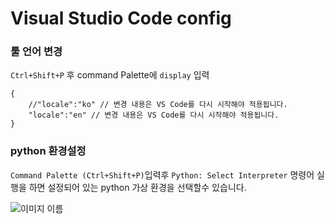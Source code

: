 # Visual Studio Code config
### 툴 언어 변경
`Ctrl+Shift+P` 후 command Palette에 `display` 입력
```
{
	//"locale":"ko" // 변경 내용은 VS Code를 다시 시작해야 적용됩니다.
	"locale":"en" // 변경 내용은 VS Code를 다시 시작해야 적용됩니다.
}
```
### python 환경설정
`Command Palette (Ctrl+Shift+P)`입력후 `Python: Select Interpreter` 명령어 실행을 하면 설정되어 있는 python 가상 환경을 선택할수 있습니다.

![이미지 이름](https://code.visualstudio.com/assets/docs/python/environments/interpreters-list.png)

